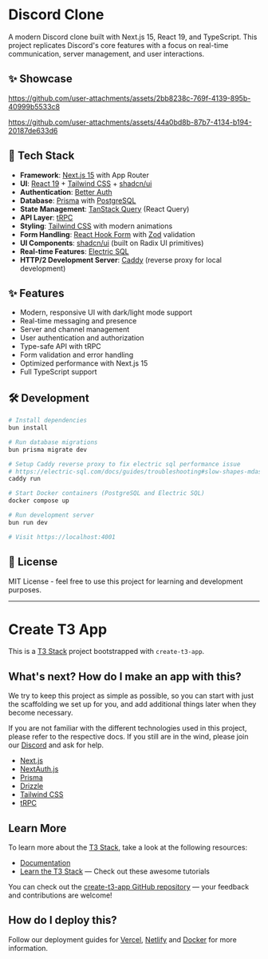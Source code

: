 # Discord Clone

A modern Discord clone built with Next.js 15, React 19, and TypeScript. This project replicates Discord's core features with a focus on real-time communication, server management, and user interactions.

## ✨ Showcase

https://github.com/user-attachments/assets/2bb8238c-769f-4139-895b-40999b5533c8

https://github.com/user-attachments/assets/44a0bd8b-87b7-4134-b194-20187de633d6

## 🚀 Tech Stack

- **Framework**: [Next.js 15](https://nextjs.org/) with App Router
- **UI**: [React 19](https://react.dev/) + [Tailwind CSS](https://tailwindcss.com/) + [shadcn/ui](https://ui.shadcn.com/)
- **Authentication**: [Better Auth](https://better-auth.dev/)
- **Database**: [Prisma](https://www.prisma.io/) with [PostgreSQL](https://www.postgresql.org/)
- **State Management**: [TanStack Query](https://tanstack.com/query/latest) (React Query)
- **API Layer**: [tRPC](https://trpc.io/)
- **Styling**: [Tailwind CSS](https://tailwindcss.com/) with modern animations
- **Form Handling**: [React Hook Form](https://react-hook-form.com/) with [Zod](https://zod.dev/) validation
- **UI Components**: [shadcn/ui](https://ui.shadcn.com/) (built on Radix UI primitives)
- **Real-time Features**: [Electric SQL](https://electric-sql.com/)
- **HTTP/2 Development Server**: [Caddy](https://caddyserver.com/) (reverse proxy for local development)

## ✨ Features

- Modern, responsive UI with dark/light mode support
- Real-time messaging and presence
- Server and channel management
- User authentication and authorization
- Type-safe API with tRPC
- Form validation and error handling
- Optimized performance with Next.js 15
- Full TypeScript support

## 🛠️ Development

```bash
# Install dependencies
bun install

# Run database migrations
bun prisma migrate dev

# Setup Caddy reverse proxy to fix electric sql performance issue
# https://electric-sql.com/docs/guides/troubleshooting#slow-shapes-mdash-why-are-my-shapes-slow-in-the-browser-in-local-development
caddy run

# Start Docker containers (PostgreSQL and Electric SQL)
docker compose up

# Run development server
bun run dev

# Visit https://localhost:4001
```

## 📝 License

MIT License - feel free to use this project for learning and development purposes.

---

# Create T3 App

This is a [T3 Stack](https://create.t3.gg/) project bootstrapped with `create-t3-app`.

## What's next? How do I make an app with this?

We try to keep this project as simple as possible, so you can start with just the scaffolding we set up for you, and add additional things later when they become necessary.

If you are not familiar with the different technologies used in this project, please refer to the respective docs. If you still are in the wind, please join our [Discord](https://t3.gg/discord) and ask for help.

- [Next.js](https://nextjs.org)
- [NextAuth.js](https://next-auth.js.org)
- [Prisma](https://prisma.io)
- [Drizzle](https://orm.drizzle.team)
- [Tailwind CSS](https://tailwindcss.com)
- [tRPC](https://trpc.io)

## Learn More

To learn more about the [T3 Stack](https://create.t3.gg/), take a look at the following resources:

- [Documentation](https://create.t3.gg/)
- [Learn the T3 Stack](https://create.t3.gg/en/faq#what-learning-resources-are-currently-available) — Check out these awesome tutorials

You can check out the [create-t3-app GitHub repository](https://github.com/t3-oss/create-t3-app) — your feedback and contributions are welcome!

## How do I deploy this?

Follow our deployment guides for [Vercel](https://create.t3.gg/en/deployment/vercel), [Netlify](https://create.t3.gg/en/deployment/netlify) and [Docker](https://create.t3.gg/en/deployment/docker) for more information.
